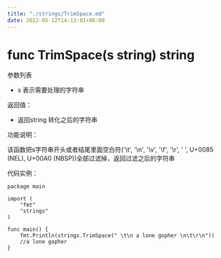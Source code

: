 ```yaml
---
title: "./strings/TrimSpace.md"
date: 2022-05-12T14:13:01+08:00
---
```

# func TrimSpace(s string) string

参数列表

- s 表示需要处理的字符串

返回值：

- 返回string 转化之后的字符串

功能说明：

该函数把s字符串开头或者结尾里面空白符('\t', '\n', '\v', '\f', '\r', ' ', U+0085 (NEL), U+00A0 (NBSP))全部过滤掉，返回过滤之后的字符串

代码实例：

	package main
	
	import (
		"fmt"
		"strings"
	)
	
	func main() {
		fmt.Println(strings.TrimSpace(" \t\n a lone gopher \n\t\r\n"))
		//a lone gopher
	}